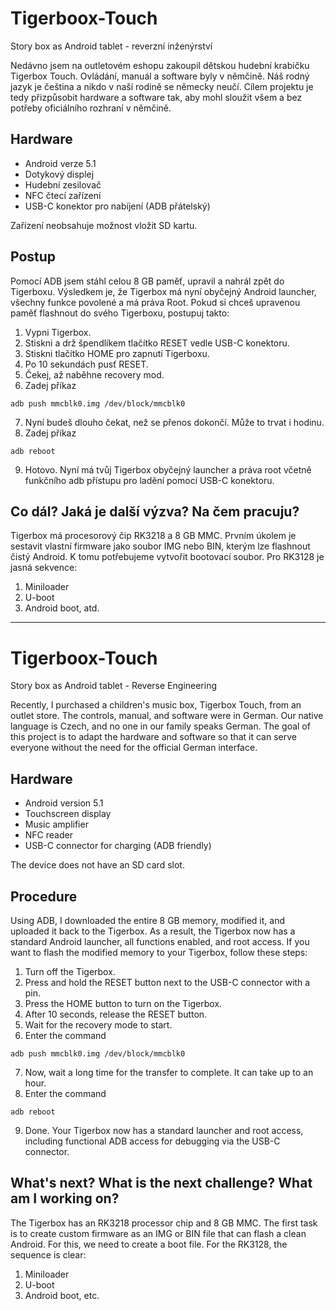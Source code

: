 # Tigerboox-Touch
Story box as Android tablet - reverzní inženýrství

Nedávno jsem na outletovém eshopu zakoupil dětskou hudební krabičku Tigerbox Touch. Ovládání, manuál a software byly v němčině. Náš rodný jazyk je čeština a nikdo v naší rodině se německy neučí. Cílem projektu je tedy přizpůsobit hardware a software tak, aby mohl sloužit všem a bez potřeby oficiálního rozhraní v němčině.

## Hardware
- Android verze 5.1
- Dotykový displej
- Hudební zesilovač
- NFC čtecí zařízení
- USB-C konektor pro nabíjení (ADB přátelský)

Zařízení neobsahuje možnost vložit SD kartu.

## Postup
Pomocí ADB jsem stáhl celou 8 GB paměť, upravil a nahrál zpět do Tigerboxu. Výsledkem je, že Tigerbox má nyní obyčejný Android launcher, všechny funkce povolené a má práva Root. Pokud si chceš upravenou paměť flashnout do svého Tigerboxu, postupuj takto:

1. Vypni Tigerbox.
2. Stiskni a drž špendlíkem tlačítko RESET vedle USB-C konektoru.
3. Stiskni tlačítko HOME pro zapnutí Tigerboxu.
4. Po 10 sekundách pusť RESET.
5. Čekej, až naběhne recovery mod.
6. Zadej příkaz 
```
adb push mmcblk0.img /dev/block/mmcblk0
```

7. Nyní budeš dlouho čekat, než se přenos dokončí. Může to trvat i hodinu.
8. Zadej příkaz 
```
adb reboot
```
9. Hotovo. Nyní má tvůj Tigerbox obyčejný launcher a práva root včetně funkčního adb přístupu pro ladění pomocí USB-C konektoru.

## Co dál? Jaká je další výzva? Na čem pracuju?
Tigerbox má procesorový čip RK3218 a 8 GB MMC. Prvním úkolem je sestavit vlastní firmware jako soubor IMG nebo BIN, kterým lze flashnout čistý Android. K tomu potřebujeme vytvořit bootovací soubor. Pro RK3128 je jasná sekvence:
1. Miniloader
2. U-boot
3. Android boot, atd.

---

# Tigerboox-Touch
Story box as Android tablet - Reverse Engineering

Recently, I purchased a children's music box, Tigerbox Touch, from an outlet store. The controls, manual, and software were in German. Our native language is Czech, and no one in our family speaks German. The goal of this project is to adapt the hardware and software so that it can serve everyone without the need for the official German interface.

## Hardware
- Android version 5.1
- Touchscreen display
- Music amplifier
- NFC reader
- USB-C connector for charging (ADB friendly)

The device does not have an SD card slot.

## Procedure
Using ADB, I downloaded the entire 8 GB memory, modified it, and uploaded it back to the Tigerbox. As a result, the Tigerbox now has a standard Android launcher, all functions enabled, and root access. If you want to flash the modified memory to your Tigerbox, follow these steps:

1. Turn off the Tigerbox.
2. Press and hold the RESET button next to the USB-C connector with a pin.
3. Press the HOME button to turn on the Tigerbox.
4. After 10 seconds, release the RESET button.
5. Wait for the recovery mode to start.
6. Enter the command 
```
adb push mmcblk0.img /dev/block/mmcblk0
```
7. Now, wait a long time for the transfer to complete. It can take up to an hour.
8. Enter the command 
```
adb reboot
```
9. Done. Your Tigerbox now has a standard launcher and root access, including functional ADB access for debugging via the USB-C connector.

## What's next? What is the next challenge? What am I working on?
The Tigerbox has an RK3218 processor chip and 8 GB MMC. The first task is to create custom firmware as an IMG or BIN file that can flash a clean Android. For this, we need to create a boot file. For the RK3128, the sequence is clear:
1. Miniloader
2. U-boot
3. Android boot, etc.
